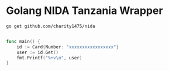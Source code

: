 # Golang NIDA Tanzania Wrapper

```
go get github.com/charity1475/nida
```

``` go

func main() {
	id := Card{Number: "xxxxxxxxxxxxxxxxx"}
	user := id.Get()
	fmt.Printf("%+v\n", user)
}
```


